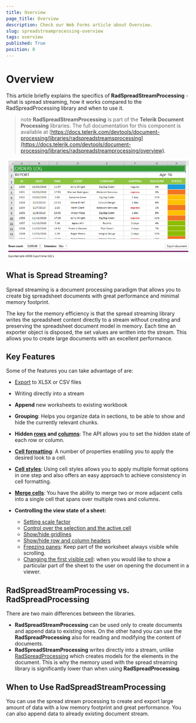 ```yaml
---
title: Overview
page_title: Overview
description: Check our Web Forms article about Overview.
slug: spreadstreamprocessing-overview
tags: overview
published: True
position: 0
---
```


# Overview

This article briefly explains the specifics of **RadSpreadStreamProcessing** - what is spread streaming, how it works compared to the RadSpreadProcessing library and when to use it.

>note **RadSpreadStreamProcessing** is part of the **Telerik Document Processing** libraries. The full documentation for this component is available at [https://docs.telerik.com/devtools/document-processing/libraries/radspreadstreamsprocessing](https://docs.telerik.com/devtools/document-processing/libraries/radspreadstreamprocessing/overview).


![SpreadStreamProcessing Fast Export image](images/SpreadStreamProcessing-Overview_01.png)

## What is Spread Streaming?

Spread streaming is a document processing paradigm that allows you to create big spreadsheet documents with great performance and minimal memory footprint. 

The key for the memory efficiency is that the spread streaming library writes the spreadsheet content directly to a stream without creating and preserving the spreadsheet document model in memory. Each time an exporter object is disposed, the set values are written into the stream. This allows you to create large documents with an excellent performance.

## Key Features


Some of the features you can take advantage of are:

* [Export](https://docs.telerik.com/devtools/document-processing/libraries/radspreadstreamprocessing/export) to XLSX or CSV files

* Writing directly into a stream

* **Append** new worksheets to existing workbook

* **Grouping**: Helps you organize data in sections, to be able to show and hide the currently relevant chunks.

* **Hidden [rows](https://docs.telerik.com/devtools/document-processing/libraries/radspreadstreamprocessing/model/row) and [columns](https://docs.telerik.com/devtools/document-processing/libraries/radspreadstreamprocessing/model/column)**: The API allows you to set the hidden state of each row or column.

* [**Cell formatting**](https://docs.telerik.com/devtools/document-processing/libraries/radspreadstreamprocessing/model/cells#set-a-format): A number of properties enabling you to apply the desired look to a cell.

* [**Cell styles**](https://docs.telerik.com/devtools/document-processing/libraries/radspreadstreamprocessing/features/cell-styles): Using cell styles allows you to apply multiple format options in one step and also offers an easy approach to achieve consistency in cell formatting.

* [**Merge cells**](https://docs.telerik.com/devtools/document-processing/libraries/radspreadstreamprocessing/model/cells#merge-cells): You have the ability to merge two or more adjacent cells into a single cell that spans over multiple rows and columns.

* **Controlling the view state of a sheet:**
	* [Setting scale factor](https://docs.telerik.com/devtools/document-processing/libraries/radspreadstreamprocessing/features/worksheet-view-exporter#scale-a-document)
	* [Control over the selection and the active cell](https://docs.telerik.com/devtools/document-processing/libraries/radspreadstreamprocessing/features/worksheet-view-exporter#add-selection-to-a-document)
	* [Show/hide gridlines](https://docs.telerik.com/devtools/document-processing/libraries/radspreadstreamprocessing/features/worksheet-view-exporter#hide-grid-lines-and-row-or-column-headers)
	* [Show/hide row and column headers](https://docs.telerik.com/devtools/document-processing/libraries/radspreadstreamprocessing/features/worksheet-view-exporter#ide-grid-lines-and-row-or-column-headers)
	* [Freezing panes](https://docs.telerik.com/devtools/document-processing/libraries/radspreadstreamprocessing/features/worksheet-view-exporter#freeze-panes): Keep part of the worksheet always visible while scrolling.
	* [Changing the first visible cell](https://docs.telerik.com/devtools/document-processing/libraries/radspreadstreamprocessing/features/worksheet-view-exporter#change-the-first-visible-cell): when you would like to show a particular part of the sheet to the user on opening the document in a viewer.

## RadSpreadStreamProcessing vs. RadSpreadProcessing

There are two main differences between the libraries.
* __RadSpreadStreamProcessing__ can be used only to create documents and append data to existing ones. On the other hand you can use the __RadSpreadProcessing__ also for reading and modifying the content of documents.
* __RadSpreadStreamProcessing__ writes directly into a stream, unlike [RadSpreadProcessing](https://docs.telerik.com/devtools/document-processing/libraries/radspreadprocessing/overview) which creates models for the elements in the document. This is why the memory used with the spread streaming library is significantly lower than when using __RadSpreadProcessing__.

## When to Use RadSpreadStreamProcessing

You can use the spread stream processing to create and export large amount of data with a low memory footprint and great performance. You can also append data to already existing document stream.


